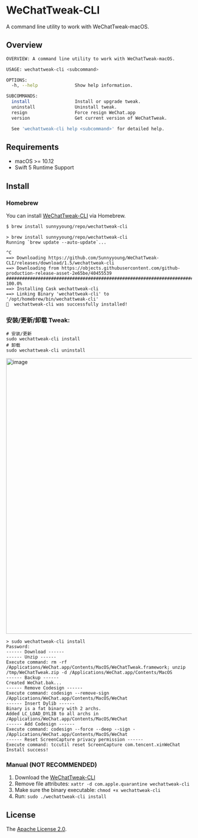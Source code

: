 # WeChatTweak-CLI

A command line utility to work with WeChatTweak-macOS.

## Overview

```bash
OVERVIEW: A command line utility to work with WeChatTweak-macOS.

USAGE: wechattweak-cli <subcommand>

OPTIONS:
  -h, --help              Show help information.

SUBCOMMANDS:
  install                 Install or upgrade tweak.
  uninstall               Uninstall tweak.
  resign                  Force resign WeChat.app
  version                 Get current version of WeChatTweak.

  See 'wechattweak-cli help <subcommand>' for detailed help.
```

## Requirements

- macOS >= 10.12
- Swift 5 Runtime Support

## Install

### Homebrew

You can install [WeChatTweak-CLI](https://github.com/sunnyyoung/WeChatTweak-CLI) via Homebrew.

```bash
$ brew install sunnyyoung/repo/wechattweak-cli
```
```
> brew install sunnyyoung/repo/wechattweak-cli
Running `brew update --auto-update`...

^C
==> Downloading https://github.com/Sunnyyoung/WeChatTweak-CLI/releases/download/1.5/wechattweak-cli
==> Downloading from https://objects.githubusercontent.com/github-production-release-asset-2e65be/40455539
######################################################################## 100.0%
==> Installing Cask wechattweak-cli
==> Linking Binary 'wechattweak-cli' to '/opt/homebrew/bin/wechattweak-cli'
🍺  wechattweak-cli was successfully installed!
```

### 安装/更新/卸载 Tweak:
```
# 安装/更新
sudo wechattweak-cli install
# 卸载
sudo wechattweak-cli uninstall
```
<img width="748" alt="image" src="https://github.com/xjzyy/WeChatTweak-CLI/assets/29560190/63277bb9-db36-4946-aa07-d292ebe63ad9">

```
> sudo wechattweak-cli install
Password:
------ Download ------
------ Unzip ------
Execute command: rm -rf /Applications/WeChat.app/Contents/MacOS/WeChatTweak.framework; unzip /tmp/WeChatTweak.zip -d /Applications/WeChat.app/Contents/MacOS
------ Backup ------
Created WeChat.bak...
------ Remove Codesign ------
Execute command: codesign --remove-sign /Applications/WeChat.app/Contents/MacOS/WeChat
------ Insert Dylib ------
Binary is a fat binary with 2 archs.
Added LC_LOAD_DYLIB to all archs in /Applications/WeChat.app/Contents/MacOS/WeChat
------ Add Codesign ------
Execute command: codesign --force --deep --sign - /Applications/WeChat.app/Contents/MacOS/WeChat
------ Reset ScreenCapture privacy permission ------
Execute command: tccutil reset ScreenCapture com.tencent.xinWeChat
Install success!
```

### Manual (**NOT RECOMMENDED**)

1. Download the [WeChatTweak-CLI](https://github.com/sunnyyoung/WeChatTweak-CLI/releases/latest/download/wechattweak-cli)
2. Remove file attributes: `xattr -d com.apple.quarantine wechattweak-cli`
3. Make sure the binary executable: `chmod +x wechattweak-cli`
4. Run: `sudo ./wechattweak-cli install`

## License

The [Apache License 2.0](LICENSE).
